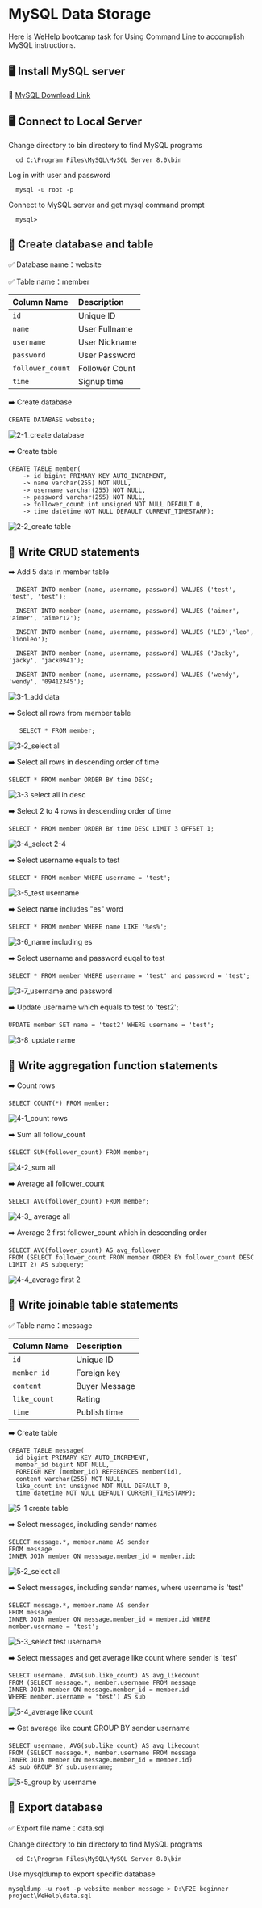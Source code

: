 
# MySQL Data Storage

Here is WeHelp bootcamp task for Using Command Line to accomplish MySQL instructions.


## 🖥️ Install MySQL server

🔗 [MySQL Download Link](https://dev.mysql.com/downloads/mysql/)



## 🖥️ Connect to Local Server

Change directory to bin directory to find MySQL programs

```
  cd C:\Program Files\MySQL\MySQL Server 8.0\bin
```

Log in with user and password
```
  mysql -u root -p
```

Connect to MySQL server and get mysql command prompt

```
  mysql>
```

## 🚀 Create database and table

✅ Database name：website 

✅ Table name：member

| Column Name | Description | 
| :-------- | :------- | 
| `id` | Unique ID |
| `name` | User Fullname |
| `username` | User Nickname |
| `password` | User Password |
| `follower_count` | Follower Count |
| `time` | Signup time |



➡️ Create database
```
CREATE DATABASE website;
```
![2-1_create database](https://github.com/angelc1997/bootcamp/assets/162414402/f13bea99-518d-4447-8b28-f4b287dd4520)


➡️ Create table
```
CREATE TABLE member(
    -> id bigint PRIMARY KEY AUTO_INCREMENT,
    -> name varchar(255) NOT NULL,
    -> username varchar(255) NOT NULL,
    -> password varchar(255) NOT NULL,
    -> follower_count int unsigned NOT NULL DEFAULT 0,
    -> time datetime NOT NULL DEFAULT CURRENT_TIMESTAMP);
```
![2-2_create table](https://github.com/angelc1997/bootcamp/assets/162414402/9f3ad80d-14a7-4ced-8bfc-f9e36f85af3e)




## 🚀 Write CRUD statements

➡️ Add 5 data in member table

```
  INSERT INTO member (name, username, password) VALUES ('test', 'test', 'test');
```
```
  INSERT INTO member (name, username, password) VALUES ('aimer', 'aimer', 'aimer12');
```
```
  INSERT INTO member (name, username, password) VALUES ('LEO','leo', 'lionleo');
```
```
  INSERT INTO member (name, username, password) VALUES ('Jacky', 'jacky', 'jack0941');
```
```
  INSERT INTO member (name, username, password) VALUES ('wendy', 'wendy', '09412345');
```
![3-1_add data](https://github.com/angelc1997/bootcamp/assets/162414402/41b805f4-9657-47e3-b5ae-2311cbba5710)


➡️ Select all rows from member table

```
   SELECT * FROM member;
```
![3-2_select all](https://github.com/angelc1997/bootcamp/assets/162414402/a8c6d2f6-a48b-4999-aa33-8562aef2a8b7)


➡️ Select all rows in descending order of time

```
SELECT * FROM member ORDER BY time DESC;
```
![3-3 select all in desc](https://github.com/angelc1997/bootcamp/assets/162414402/31173c86-5146-41c3-b777-4db17cf87093)

➡️ Select 2 to 4 rows in descending order of time

```
SELECT * FROM member ORDER BY time DESC LIMIT 3 OFFSET 1;
```
![3-4_select 2-4](https://github.com/angelc1997/bootcamp/assets/162414402/9ca55a2d-bada-4436-aa05-f2198d49f064)

➡️ Select username equals to test

```
SELECT * FROM member WHERE username = 'test';
```
![3-5_test username](https://github.com/angelc1997/bootcamp/assets/162414402/6f68d628-8b83-478b-a328-ad9d9dc82f19)

➡️ Select name includes "es" word

```
SELECT * FROM member WHERE name LIKE '%es%';
```
![3-6_name including es](https://github.com/angelc1997/bootcamp/assets/162414402/b500d11f-769b-4e18-9ada-a8c280e76568)


➡️ Select username and password euqal to test

```
SELECT * FROM member WHERE username = 'test' and password = 'test';
```
![3-7_username and password](https://github.com/angelc1997/bootcamp/assets/162414402/92f4839a-0748-45ba-8d11-dbcb616aecdc)


➡️ Update username which equals to test to 'test2';

```
UPDATE member SET name = 'test2' WHERE username = 'test';
```
![3-8_update name](https://github.com/angelc1997/bootcamp/assets/162414402/357ce9da-d94d-4969-840d-3ac796e299e0)


## 🚀 Write aggregation function statements

➡️ Count rows

```
SELECT COUNT(*) FROM member;
```
![4-1_count rows](https://github.com/angelc1997/bootcamp/assets/162414402/f0e3601d-1d0a-4240-8626-cca6647bc4a9)


➡️ Sum all follow_count 

```
SELECT SUM(follower_count) FROM member;
```
![4-2_sum  all](https://github.com/angelc1997/bootcamp/assets/162414402/b80921b1-eae5-4c7e-95ee-6c0bd644a9d6)


➡️ Average all follower_count

```
SELECT AVG(follower_count) FROM member;
```
![4-3_ average all](https://github.com/angelc1997/bootcamp/assets/162414402/93327962-48d8-4ceb-a288-ab93abea1ed3)


➡️ Average 2 first follower_count which in descending order

```
SELECT AVG(follower_count) AS avg_follower 
FROM (SELECT follower_count FROM member ORDER BY follower_count DESC LIMIT 2) AS subquery;
```
![4-4_average first 2](https://github.com/angelc1997/bootcamp/assets/162414402/3605085f-c313-486c-ad03-ec8b7bbb901f)


## 🚀 Write joinable table statements

✅ Table name：message

| Column Name | Description | 
| :-------- | :------- | 
| `id` | Unique ID |
| `member_id` | Foreign key |
| `content` | Buyer Message |
| `like_count` | Rating |
| `time` | Publish time |


➡️ Create table

```
CREATE TABLE message(
  id bigint PRIMARY KEY AUTO_INCREMENT,
  member_id bigint NOT NULL,
  FOREIGN KEY (member_id) REFERENCES member(id),
  content varchar(255) NOT NULL,
  like_count int unsigned NOT NULL DEFAULT 0,
  time datetime NOT NULL DEFAULT CURRENT_TIMESTAMP);
```
![5-1 create table](https://github.com/angelc1997/bootcamp/assets/162414402/b13048ba-a02a-4fab-bec7-30633c33d78c)


➡️ Select messages, including sender names

```
SELECT message.*, member.name AS sender
FROM message
INNER JOIN member ON messsage.member_id = member.id;
```
![5-2_select all](https://github.com/angelc1997/bootcamp/assets/162414402/7de3b4bd-7d5f-4edc-85e1-3865c2984490)


➡️ Select messages, including sender names, where username is 'test'

```
SELECT message.*, member.name AS sender
FROM message
INNER JOIN member ON message.member_id = member.id WHERE member.username = 'test';
```
![5-3_select test username](https://github.com/angelc1997/bootcamp/assets/162414402/b5882acd-537a-41a7-9f31-2096440a6951)


➡️ Select messages and get average like count where sender is 'test'

```
SELECT username, AVG(sub.like_count) AS avg_likecount
FROM (SELECT message.*, member.username FROM message
INNER JOIN member ON message.member_id = member.id
WHERE member.username = 'test') AS sub
```
![5-4_average like count](https://github.com/angelc1997/bootcamp/assets/162414402/caccf494-c08d-463f-9dae-cd5a0b46b696)


➡️ Get average like count GROUP BY sender username

```
SELECT username, AVG(sub.like_count) AS avg_likecount
FROM (SELECT message.*, member.username FROM message
INNER JOIN member ON message.member_id = member.id)
AS sub GROUP BY sub.username;
```
![5-5_group by username](https://github.com/angelc1997/bootcamp/assets/162414402/aa8de1ee-af7d-4136-9943-31c46b1e3d49)


## 🚀 Export database

✅ Export file name：data.sql

Change directory to bin directory to find MySQL programs

```
  cd C:\Program Files\MySQL\MySQL Server 8.0\bin
```

Use mysqldump to export specific database

```
mysqldump -u root -p website member message > D:\F2E beginner project\WeHelp\data.sql
```
